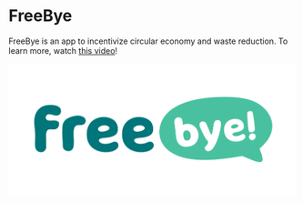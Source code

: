 # FreeBye

FreeBye is an app to incentivize circular economy and waste reduction.
To learn more, watch [this video](https://youtu.be/Jk9EgDptIPs)!

![](https://github.com/GDSC-UniBo/envairo/blob/master/assets/images/logo.png)
